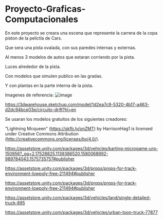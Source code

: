 # Proyecto-Graficas-Computacionales

En este proyecto se creara una escena que represente la carrera de la copa piston de la pelictla de Cars.

Que sera una pista ovalada, con sus paredes internas y externas.

Al menos 3 modelos de autos que estaran corriendo por la pista.

Luces alrededor de la pista.

Con modelos que simulen publico en las gradas.

Y con plantas en la parte interna de la pista.

Imagenes de referencia:
![image](https://github.com/LBanda/Proyecto-Graficas-Computacionales/assets/25189471/3bd79a50-17c4-49bb-88ab-6fa1b2e7d59f)

https://3dwarehouse.sketchup.com/model/1d2ea7c9-5320-4b17-a463-d2dc94bce03e/circuito-drift?hl=en



Se usaran los modelos gratuitos de los siguientes creadores:

"Lightning Mcqueen" (https://skfb.ly/onZMT) by HarrisonHag1 is licensed under Creative Commons Attribution (http://creativecommons.org/licenses/by/4.0/).

https://assetstore.unity.com/packages/3d/vehicles/karting-microgame-urp-150956?_ga=2.17528825.1139386520.1580068992-989784043.1575735757#publisher

https://assetstore.unity.com/packages/3d/props/props-for-track-environment-lowpoly-free-211494#publisher

https://assetstore.unity.com/packages/3d/props/props-for-track-environment-lowpoly-free-211494#publisher

https://assetstore.unity.com/packages/3d/vehicles/land/single-detailed-truck-895

https://assetstore.unity.com/packages/3d/vehicles/urban-toon-truck-77877





